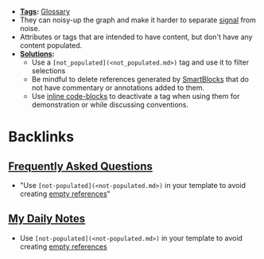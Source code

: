 - **[Tags](<Tags.md>):** [Glossary](<Glossary.md>)
- They can noisy-up the graph and make it harder to separate [signal](<signal.md>) from noise.
- Attributes or tags that are intended to have content, but don't have any content populated. 
- **[Solutions](<Solutions.md>):**
    - Use a `[not_populated](<not_populated.md>)` tag and use it to filter selections
    - Be mindful to delete references generated by [SmartBlocks](<SmartBlocks.md>) that do not have commentary or annotations added to them.
    - Use [inline code-blocks](<inline code-blocks.md>) to deactivate a tag when using them for demonstration or while discussing conventions.

# Backlinks
## [Frequently Asked Questions](<Frequently Asked Questions.md>)
- "Use `[not-populated](<not-populated.md>)` in your template to avoid creating [empty references](<empty references.md>)"

## [My Daily Notes](<My Daily Notes.md>)
- Use `[not-populated](<not-populated.md>)` in your template to avoid creating [empty references](<empty references.md>)

